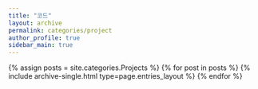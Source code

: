 ```yaml
---
title: "코드"
layout: archive
permalink: categories/project
author_profile: true
sidebar_main: true
---
```



{% assign posts = site.categories.Projects %}
{% for post in posts %} {% include archive-single.html type=page.entries_layout %} {% endfor %}